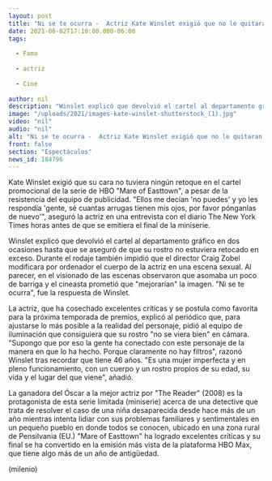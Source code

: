 ```yaml
---
layout: post
title: "Ni se te ocurra -  Actriz Kate Winslet exigió que no le quitaran las arrugas en publicidad de serie HBO"
date: 2021-06-02T17:10:00.000-06:00
tags:
  
  - Fama
  
  - actriz
  
  - Cine
  
author: nil
description: "Winslet explicó que devolvió el cartel al departamento gráfico en dos ocasiones hasta que se aseguró de que su rostro no estuviera retocado en exceso. "
image: "/uploads/2021/images-kate-winslet-shutterstock_(1).jpg"
video: "nil"
audio: "nil"
alt: "Ni se te ocurra -  Actriz Kate Winslet exigió que no le quitaran las arrugas en publicidad de serie HBO"
front: false
section: "Espectáculos"
news_id: 184796
---
```


Kate Winslet exigió que su cara no tuviera ningún retoque en el cartel promocional de la serie de HBO "Mare of Easttown", a pesar de la resistencia del equipo de publicidad. "Ellos me decían 'no puedes' y yo les respondía 'gente, sé cuantas arrugas tienen mis ojos, por favor pónganlas de nuevo'", aseguró la actriz en una entrevista con el diario The New York Times horas antes de que se emitiera el final de la miniserie. 

Winslet explicó que devolvió el cartel al departamento gráfico en dos ocasiones hasta que se aseguró de que su rostro no estuviera retocado en exceso. Durante el rodaje también impidió que el director Craig Zobel modificara por ordenador el cuerpo de la actriz en una escena sexual. Al parecer, en el visionado de las escenas observaron que asomaba un poco de barriga y el cineasta prometió que "mejorarían" la imagen. "Ni se te ocurra", fue la respuesta de Winslet. 

La actriz, que ha cosechado excelentes críticas y se postula como favorita para la próxima temporada de premios, explicó al periódico que, para ajustarse lo más posible a la realidad del personaje, pidió al equipo de iluminación que consiguiera que su rostro "no se viera bien" en cámara. "Supongo que por eso la gente ha conectado con este personaje de la manera en que lo ha hecho. Porque claramente no hay filtros", razonó Winslet tras recordar que tiene 46 años. "Es una mujer imperfecta y en pleno funcionamiento, con un cuerpo y un rostro propios de su edad, su vida y el lugar del que viene", añadió. 

La ganadora del Óscar a la mejor actriz por "The Reader" (2008) es la protagonista de esta serie limitada (miniserie) acerca de una detective que trata de resolver el caso de una niña desaparecida desde hace más de un año mientras intenta lidiar con sus problemas familiares y sentimentales en un pequeño pueblo en donde todos se conocen, ubicado en una zona rural de Pensilvania (EU.) "Mare of Easttown" ha logrado excelentes críticas y su final se ha convertido en la emisión más vista de la plataforma HBO Max, que tiene algo más de un año de antigüedad.


(milenio)
